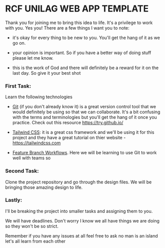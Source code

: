 # RCF UNILAG WEB APP TEMPLATE
Thank you for joining me to bring this idea to life. It's a privilege to work with you. Yes you! There are a few things I want you to note:

-   it's okay for every thing to be new to you. You'll get the hang of it as we go on.

-   your opinion is important. So if you have a better way of doing stuff please let me know.

-   this is the work of God and there will definitely be a reward for it on the last day. So give it your best shot

### First Task: 
Learn the following technologies

-   [Git](https://try.github.io/) (if you don't already know it) is a great version control tool that we would definitely be using so that we can collaborate. It's a bit confusing with the terms and terminologies but you'll get the hang of it once you practice. Check out this resource https://try.github.io/

-   [Tailwind CSS](https://tailwindcss.com): it is a great css framework and we'll be using it for this project and they have a great tutorial on thier website - https://tailwindcss.com

- [Feature Branch Workflows](https://www.atlassian.com/git/tutorials/comparing-workflows/feature-branch-workflow). Here we will be learning to use Git to work well with teams so

### Second Task: 
Clone the project repository and go through the design files. We will be bringing those amazing design to life.

### Lastly: 
I'll be breaking the project into smaller tasks and assigning them to you.

We will have deadlines. Don't worry I know we all have things we are doing so they won't be so strict.

Remember if you have any issues at all feel free to ask no man is an island let's all learn from each other

